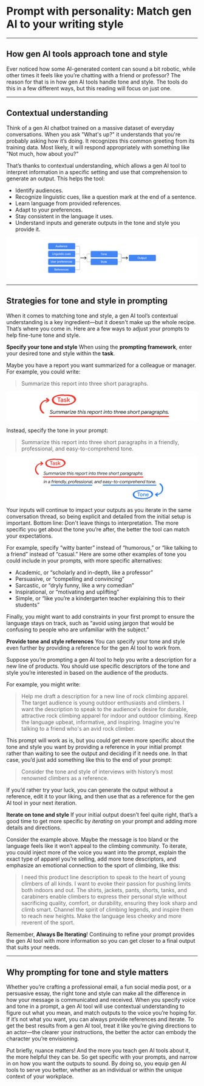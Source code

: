 # Prompt with personality: Match gen AI to your writing style

---

## How gen AI tools approach tone and style

Ever noticed how some AI-generated content can sound a bit robotic, while other times it feels like you’re chatting with a friend or professor? The reason for that is in how gen AI tools handle tone and style. The tools do this in a few different ways, but this reading will focus on just one.  

---

## Contextual understanding

Think of a gen AI chatbot trained on a massive dataset of everyday conversations. When you ask "What's up?" it understands that you're probably asking how it’s doing. It recognizes this common greeting from its training data. Most likely, it will respond appropriately with something like "Not much, how about you?"

That’s thanks to contextual understanding, which allows a gen AI tool to interpret information in a specific setting and use that comprehension to generate an output. This helps the tool:

- Identify audiences.
- Recognize linguistic cues, like a question mark at the end of a sentence.
- Learn language from provided references.
- Adapt to your preferences.
- Stay consistent in the language it uses.
- Understand inputs and generate outputs in the tone and style you provide it.

![Gen AI's Tone and Style Decision](./gen-ai-tone-style-decision.png)

---

## Strategies for tone and style in prompting

When it comes to matching tone and style, a gen AI tool’s contextual understanding is a key ingredient—but it doesn't make up the whole recipe. That’s where you come in. Here are a few ways to adjust your prompts to help fine-tune tone and style. 

**Specify your tone and style**
When using the **prompting framework**, enter your desired tone and style within the **task**. 

Maybe you have a report you want summarized for a colleague or manager. For example, you could write:  

> Summarize this report into three short paragraphs.

![Prompt with Task](./prompt-with-task.png)

Instead, specify the tone in your prompt:  

> Summarize this report into three short paragraphs in a friendly, professional, and easy-to-comprehend tone.

![Prompt with Task & Tone](./prompt-with-task-and-tone.png)

Your inputs will continue to impact your outputs as you iterate in the same conversation thread, so being explicit and detailed from the initial setup is important. Bottom line: Don't leave things to interpretation. The more specific you get about the tone you’re after, the better the tool can match your expectations.

For example, specify “witty banter” instead of “humorous,” or “like talking to a friend” instead of “casual.” Here are some other examples of tone you could include in your prompts, with more specific alternatives:

- Academic, or “scholarly and in-depth, like a professor”
- Persuasive, or “compelling and convincing”
- Sarcastic, or “dryly funny, like a wry comedian”
- Inspirational, or “motivating and uplifting”
- Simple, or “like you’re a kindergarten teacher explaining this to their students”

Finally, you might want to add constraints in your first prompt to ensure the language stays on track, such as “avoid using jargon that would be confusing to people who are unfamiliar with the subject.”  

**Provide tone and style references**
You can specify your tone and style even further by providing a reference for the gen AI tool to work from.  

Suppose you’re prompting a gen AI tool to help you write a description for a new line of products. You should use specific descriptors of the tone and style you’re interested in based on the audience of the products.  

For example, you might write:  

> Help me draft a description for a new line of rock climbing apparel. The target audience is young outdoor enthusiasts and climbers. I want the description to speak to the audience's desire for durable, attractive rock climbing apparel for indoor and outdoor climbing. Keep the language upbeat, informative, and inspiring. Imagine you're talking to a friend who's an avid rock climber.  

This prompt will work as is, but you could get even more specific about the tone and style you want by providing a reference in your initial prompt rather than waiting to see the output and deciding if it needs one. In that case, you’d just add something like this to the end of your prompt:  

> Consider the tone and style of interviews with history’s most renowned climbers as a reference.

If you’d rather try your luck, you can generate the output without a reference, edit it to your liking, and then use that as a reference for the gen AI tool in your next iteration.

**Iterate on tone and style**
If your initial output doesn’t feel quite right, that’s a good time to get more specific by *iterating* on your prompt and adding more details and directions.

Consider the example above. Maybe the message is too bland or the language feels like it won’t appeal to the climbing community. To iterate, you could inject more of the voice you want into the prompt, explain the exact type of apparel you’re selling, add more tone descriptors, and emphasize an emotional connection to the sport of climbing, like this:

> I need this product line description to speak to the heart of young climbers of all kinds. I want to evoke their passion for pushing limits both indoors and out. The shirts, jackets, pants, shorts, tanks, and carabiners enable climbers to express their personal style without sacrificing quality, comfort, or durability, ensuring they look sharp and climb smart. Channel the spirit of climbing legends, and inspire them to reach new heights. Make the language less cheeky and more reverent of the sport.

Remember, **Always Be Iterating**! Continuing to refine your prompt provides the gen AI tool with more information so you can get closer to a final output that suits your needs.  

---

## Why prompting for tone and style matters

Whether you’re crafting a professional email, a fun social media post, or a persuasive essay, the right tone and style can make all the difference in how your message is communicated and received. When you specify voice and tone in a prompt, a gen AI tool will use contextual understanding to figure out what you mean, and match outputs to the voice you’re hoping for. If it’s not what you want, you can always provide references and iterate. To get the best results from a gen AI tool, treat it like you’re giving directions to an actor—the clearer your instructions, the better the actor can embody the character you’re envisioning.  

Put briefly, nuance matters! And the more you teach gen AI tools about it, the more helpful they can be. So get specific with your prompts, and narrow in on how you want the outputs to sound. By doing so, you equip gen AI tools to serve you better, whether as an individual or within the unique context of your workplace.
